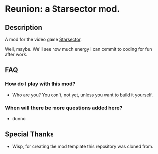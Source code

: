 # Reunion: a Starsector mod.

## Description
A mod for the video game [Starsector](https://fractalsoftworks.com/).

Well, maybe. We'll see how much energy I can commit to coding for fun after work.

## FAQ
### How do I play with this mod?
* Who are you? You don't, not yet, unless you want to build it yourself.
### When will there be more questions added here?
* dunno

## Special Thanks
- Wisp, for creating the mod template this repository was cloned from.